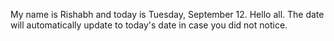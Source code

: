 My name is Rishabh and today is Tuesday, September 12. Hello all. The date will automatically update to today's date in case you did not notice.
